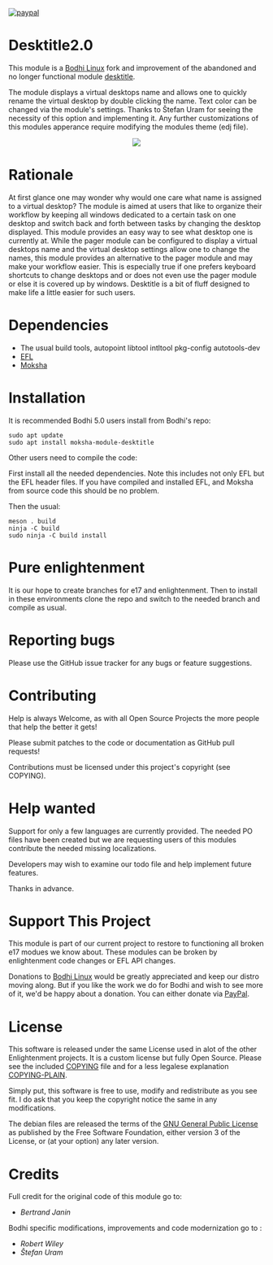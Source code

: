 [![paypal](https://www.paypalobjects.com/en_US/i/btn/btn_donate_SM.gif)](https://www.paypal.com/paypalme/rbtylee)

# Desktitle2.0

This module is a [Bodhi Linux](https://www.bodhilinux.com/) fork and improvement of the abandoned and no longer functional module [desktitle](https://github.com/tamentis/desktitle).

The module displays a virtual desktops name and allows one to quickly rename the virtual desktop by double clicking the name. Text color can be changed via the module's settings. Thanks to  Štefan Uram for seeing the necessity of this option and implementing it. Any further customizations of this modules apperance require modifying the modules theme (edj file).
<div align="center">
  <img src="https://i.imgur.com/Cj1Snsc.png">
</div>

# Rationale

At first glance one may wonder why would one care what name is assigned to a virtual desktop? The module is aimed at users that like to organize their workflow by keeping all windows dedicated to a certain task on one desktop and switch back and forth between tasks by changing the desktop displayed. This module provides an easy way to see what desktop one is currently at. While the pager module can be configured to display a virtual desktops name and the virtual desktop settings allow one to change the names, this module provides an alternative to the pager module and may make your workflow easier. This is especially true if one prefers keyboard shortcuts to change desktops and or does not even use the pager module or else it is covered up by windows. Desktitle is a bit of fluff designed to make life a little easier for such users.

# Dependencies

* The usual build tools, autopoint libtool intltool pkg-config  autotools-dev
* [EFL](https://www.enlightenment.org/download)
* [Moksha](https://github.com/JeffHoogland/moksha)

# Installation

It is recommended Bodhi 5.0 users install from Bodhi's repo:

```ShellSession
sudo apt update
sudo apt install moksha-module-desktitle
```

Other users need to compile the code:

First install all the needed dependencies. Note this includes not only EFL but the EFL header files. If you have compiled and installed EFL, and Moksha from source code this should be no problem. 

Then the usual:

```ShellSession
meson . build
ninja -C build
sudo ninja -C build install
```

# Pure enlightenment

It is our hope to create branches for e17 and enlightenment. Then to install in these environments clone the repo and switch to the needed branch and compile as usual.

# Reporting bugs

Please use the GitHub issue tracker for any bugs or feature suggestions.

# Contributing

Help is always Welcome, as with all Open Source Projects the more people that help the better it gets!

Please submit patches to the code or documentation as GitHub pull requests!

Contributions must be licensed under this project's copyright (see COPYING).

# Help wanted

Support for only a few languages are currently provided. The needed PO files have been created but we are requesting users of this modules contribute the needed missing localizations.

Developers may wish to examine our todo file and help implement future features.

Thanks in advance.

# Support This Project

This module is part of our current project to restore to functioning all broken e17 modues we know about. These modules can be broken by enlightenment code changes or EFL API changes. 

Donations to [Bodhi Linux](https://www.bodhilinux.com/donate/) would be greatly appreciated and keep our distro moving along. But if you like the work we do for Bodhi and wish to see more of it, we'd be happy about a donation. You can either donate via [PayPal](https://www.paypal.com/paypalme/rbtylee). 

# License

This software is released under the same License used in alot of the other Enlightenment projects. It is a custom license but fully Open Source. Please see the included [COPYING](https://github.com/BodhiDev/Desktitle2.0/blob/master/COPYING) file and for a less legalese explanation [COPYING-PLAIN](https://github.com/BodhiDev/Desktitle2.0/blob/master/COPYING-PLAIN).

Simply put, this software is free to use, modify and redistribute as you see fit. I do ask that you keep the copyright notice the same in any modifications.

The debian files are  released the terms of the [GNU General Public License](https://www.gnu.org/licenses/gpl.html) as published by the Free Software Foundation, either version 3 of the License, or (at your option) any later version.


# Credits

Full credit for the original code of this module go to:
* _*Bertrand Janin*_

Bodhi specific modifications, improvements and code modernization go to :
* _*Robert Wiley*_
* _*Štefan Uram*_
